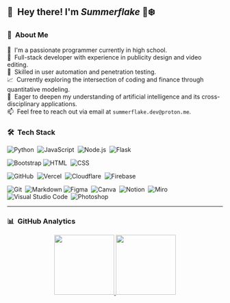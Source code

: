 <!-- ![Summerflake banner](https://.) -->

## 👋 &nbsp;Hey there! I'm *Summerflake* 🔆❄️


### 💼 &nbsp;About Me

🚀 &nbsp;I'm a passionate programmer currently in high school.  
🎨 &nbsp;Full-stack developer with experience in publicity design and video editing.  
🔐 &nbsp;Skilled in user automation and penetration testing.  
📈 &nbsp;Currently exploring the intersection of coding and finance through quantitative modeling.  
🤖 &nbsp;Eager to deepen my understanding of artificial intelligence and its cross-disciplinary applications.  
📫 &nbsp;Feel free to reach out via email at `summerflake.dev@proton.me`.

### 🛠 &nbsp;Tech Stack

![Python](https://img.shields.io/badge/-Python-05122A?style=flat&logo=python)&nbsp;
![JavaScript](https://img.shields.io/badge/-JavaScript-05122A?style=flat&logo=javascript)&nbsp;
![Node.js](https://img.shields.io/badge/-Node.js-05122A?style=flat&logo=node.js)&nbsp;
![Flask](https://img.shields.io/badge/-Flask-05122A?style=flat&logo=flask)&nbsp;<br>

![Bootstrap](https://img.shields.io/badge/-Bootstrap-05122A?style=flat&logo=bootstrap&logoColor=563D7C)
![HTML](https://img.shields.io/badge/-HTML-05122A?style=flat&logo=HTML5)&nbsp;
![CSS](https://img.shields.io/badge/-CSS-05122A?style=flat&logo=CSS3&logoColor=1572B6)&nbsp;<br>

![GitHub](https://img.shields.io/badge/-GitHub-05122A?style=flat&logo=github)&nbsp;
![Vercel](https://img.shields.io/badge/-Vercel-05122A?style=flat&logo=vercel)&nbsp;
![Cloudflare](https://img.shields.io/badge/-Cloudflare-05122A?style=flat&logo=cloudflare)&nbsp;
![Firebase](https://img.shields.io/badge/-Firebase-05122A?style=flat&logo=firebase)&nbsp;<br>

![Git](https://img.shields.io/badge/-Git-05122A?style=flat&logo=git)&nbsp;
![Markdown](https://img.shields.io/badge/-Markdown-05122A?style=flat&logo=markdown)
![Figma](https://img.shields.io/badge/-Figma-05122A?style=flat&logo=figma)&nbsp;
![Canva](https://img.shields.io/badge/-Canva-05122A?style=flat&logo=canva)&nbsp;
![Notion](https://img.shields.io/badge/-Notion-05122A?style=flat&logo=notion)&nbsp;
![Miro](https://img.shields.io/badge/-Miro-05122A?style=flat&logo=miro)&nbsp;
![Visual Studio Code](https://img.shields.io/badge/-Visual%20Studio%20Code-05122A?style=flat&logo=visual-studio-code&logoColor=007ACC)&nbsp;
![Photoshop](https://img.shields.io/badge/-Photoshop-05122A?style=flat&logo=adobe-photoshop)&nbsp;

---

### 📊 &nbsp;GitHub Analytics

<p align="center">
  <a href="https://github.com/Summerflake">
    <img height="140em" src="https://github-readme-stats-eight-theta.vercel.app/api?username=Summerflake&show_icons=true&theme=algolia&include_all_commits=true&count_private=true"/>
  </a>
  <a href="https://github.com/Summerflake">
    <img height="140em" src="https://github-readme-stats.vercel.app/api/top-langs/?username=Summerflake&layout=compact&langs_count=8&theme=algolia"/>
  </a>
</p>
